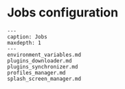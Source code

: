 # Jobs configuration

```{toctree}
---
caption: Jobs
maxdepth: 1
---
environment_variables.md
plugins_downloader.md
plugins_synchronizer.md
profiles_manager.md
splash_screen_manager.md
```
